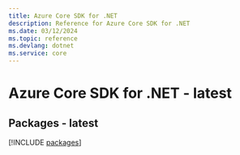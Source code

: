 ```yaml
---
title: Azure Core SDK for .NET
description: Reference for Azure Core SDK for .NET
ms.date: 03/12/2024
ms.topic: reference
ms.devlang: dotnet
ms.service: core
---
```

# Azure Core SDK for .NET - latest
## Packages - latest
[!INCLUDE [packages](core-index.md)]